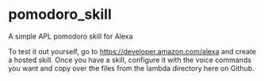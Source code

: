 # pomodoro_skill
A simple APL pomodoro skill for Alexa

To test it out yourself, go to https://developer.amazon.com/alexa and create a hosted skill. Once you have a skill, configure it with the voice commands you want and copy over the files from the lambda directory here on Github.
